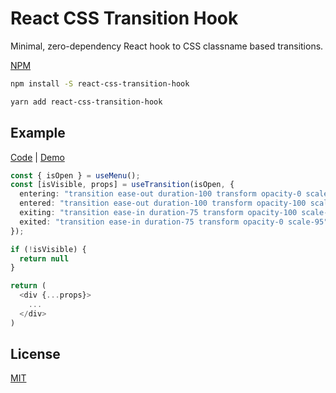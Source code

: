 # React CSS Transition Hook

Minimal, zero-dependency React hook to CSS classname based transitions.

[NPM](http://npmjs.com/package/react-css-transition-hook)

```bash
npm install -S react-css-transition-hook
```

```bash
yarn add react-css-transition-hook
```

## Example

[Code](https://github.com/rkusa/react-menu-hook/blob/main/website/components/Menu.tsx) | [Demo](https://react-menu-hook.vercel.app)

```ts
const { isOpen } = useMenu();
const [isVisible, props] = useTransition(isOpen, {
  entering: "transition ease-out duration-100 transform opacity-0 scale-95",
  entered: "transition ease-out duration-100 transform opacity-100 scale-100",
  exiting: "transition ease-in duration-75 transform opacity-100 scale-100",
  exited: "transition ease-in duration-75 transform opacity-0 scale-95",
});

if (!isVisible) {
  return null
}

return (
  <div {...props}>
    ...
  </div>
)
```

## License

[MIT](./LICENSE)
